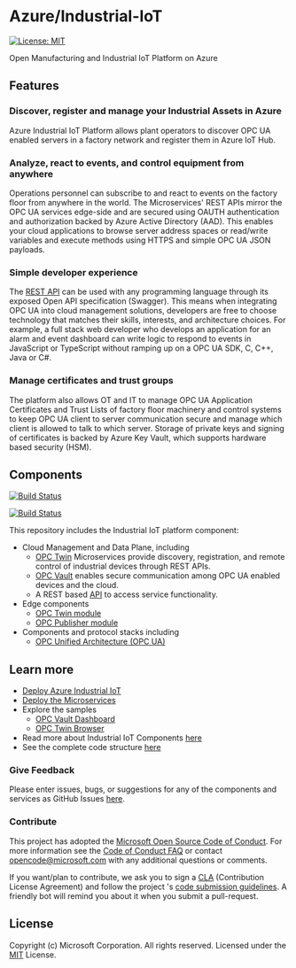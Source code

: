 # Azure/Industrial-IoT

[![License: MIT](https://img.shields.io/badge/License-MIT-yellow.svg)](https://opensource.org/licenses/MIT)

Open Manufacturing and Industrial IoT Platform on Azure

## Features

### Discover, register and manage your Industrial Assets in Azure

Azure Industrial IoT Platform allows plant operators to discover OPC UA enabled servers in a factory network and register them in Azure IoT Hub.  

### Analyze, react to events, and control equipment from anywhere

Operations personnel can subscribe to and react to events on the factory floor from anywhere in the world.  The Microservices' REST APIs mirror the OPC UA services edge-side and are secured using OAUTH authentication and authorization backed by Azure Active Directory (AAD).  This enables your cloud applications to browse server address spaces or read/write variables and execute methods using HTTPS and simple OPC UA JSON payloads.  

### Simple developer experience

The [REST API](docs/api/readme.md) can be used with any programming language through its exposed Open API specification (Swagger). This means when integrating OPC UA into cloud management solutions, developers are free to choose technology that matches their skills, interests, and architecture choices.  For example, a full stack web developer who develops an application for an alarm and event dashboard can write logic to respond to events in JavaScript or TypeScript without ramping up on a OPC UA SDK, C, C++, Java or C#.

### Manage certificates and trust groups

The platform also allows OT and IT to manage OPC UA Application Certificates and Trust Lists of factory floor machinery and control systems to keep OPC UA client to server communication secure and manage which client is allowed to talk to which server.  Storage of private keys and signing of certificates is backed by Azure Key Vault, which supports hardware based security (HSM).

## Components

[![Build Status](https://msazure.visualstudio.com/One/_apis/build/status/Custom/Azure_IOT/Industrial/Components/Industrial-IoT-CI?branchName=master)](https://msazure.visualstudio.com/One/_build/latest?definitionId=33971&branchName=master)

[![Build Status](https://msazure.visualstudio.com/One/_apis/build/status/Custom/Azure_IOT/Industrial/Components/Azure.Industrial-IoT?branchName=master)](https://msazure.visualstudio.com/One/_build/latest?definitionId=86580&branchName=master)

This repository includes the Industrial IoT platform component:

- Cloud Management and Data Plane, including
   - [OPC Twin](docs/services/twin.md) Microservices provide discovery, registration, and remote control of industrial devices through REST APIs.  
   - [OPC Vault](docs/services/vault.md) enables secure communication among OPC UA enabled devices and the cloud. 
   - A REST based [API](docs/api/readme.md) to access service functionality.
- Edge components
  - [OPC Twin module](docs/modules/twin.md)
  - [OPC Publisher module](docs/modules/publisher.md)
- Components and protocol stacks including
  - [OPC Unified Architecture (OPC UA)](https://github.com/Azure/azure-iiot-opc-ua)

## Learn more 

* [Deploy Azure Industrial IoT](docs/readme.md)
* [Deploy the Microservices](docs/howto-deploy-microservices.md)
* Explore the samples
  * [OPC Vault Dashboard](https://github.com/Azure/azure-iiot-opc-vault-service/tree/master/app)
  * [OPC Twin Browser](https://github.com/Azure/azure-iiot-opc-twin-webui)
* Read more about Industrial IoT Components [here](docs/industrial-iot-components.md)
* See the complete code structure [here](docs/code-structure.md)

### Give Feedback

Please enter issues, bugs, or suggestions for any of the components and services as GitHub Issues [here](https://github.com/Azure/Industrial-IoT/issues).

### Contribute

This project has adopted the [Microsoft Open Source Code of Conduct](https://opensource.microsoft.com/codeofconduct).  For more information see the [Code of Conduct FAQ](https://opensource.microsoft.com/codeofconduct/faq) or contact [opencode@microsoft.com](mailto:opencode@microsoft.com) with any additional questions or comments.

If you want/plan to contribute, we ask you to sign a [CLA](https://cla.microsoft.com/) (Contribution License Agreement) and follow the project 's [code submission guidelines](docs/contributing.md). A friendly bot will remind you about it when you submit a pull-request.

## License

Copyright (c) Microsoft Corporation. All rights reserved.
Licensed under the [MIT](LICENSE) License.  